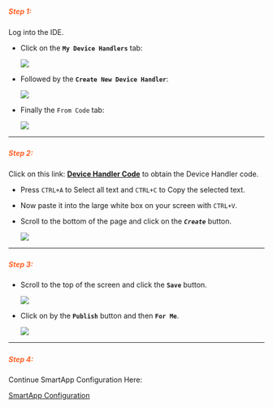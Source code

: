 ##### <h5 style="color: #FF6025;">Step 1:</h5>
Log into the IDE.   

* Click on the **`My Device Handlers`** tab:

    ![](https://tonesto7.github.io/echo-speaks-docs/static/img/ES-7.JPG)

* Followed by the **`Create New Device Handler`**:

    ![](https://tonesto7.github.io/echo-speaks-docs/static/img/ES-8.JPG)  

* Finally the `From Code` tab:

    ![](https://tonesto7.github.io/echo-speaks-docs/static/img/ES-9.JPG)

---
##### <h5 style="color: #FF6025;">Step 2:</h5>
Click on this link: [**Device Handler Code**](https://raw.githubusercontent.com/tonesto7/echo-speaks/master/devicetypes/tonesto7/echo-speaks-device.src/echo-speaks-device.groovy) to obtain the Device Handler code.

 + Press `CTRL+A` to Select all text and `CTRL+C` to Copy the selected text.
 + Now paste it into the large white box on your screen with `CTRL+V`. 
 + Scroll to the bottom of the page and click on the ***`Create`*** button.

   ![](https://tonesto7.github.io/echo-speaks-docs/static/img/ES-10.JPG)

---
##### <h5 style="color: #FF6025;">Step 3:</h5>
 * Scroll to the top of the screen and click the **`Save`** button.

   ![](https://tonesto7.github.io/echo-speaks-docs/static/img/ES-11.JPG)

 * Click on by the **`Publish`** button and then **`For Me`**.

   ![](https://tonesto7.github.io/echo-speaks-docs/static/img/ES-12.JPG)


---
##### <h5 style="color: #FF6025;">Step 4:</h5>
Continue SmartApp Configuration Here:

[SmartApp Configuration](https://tonesto7.github.io/echo-speaks-docs/#/docs/installation/configuration/appConfig "wikilink")